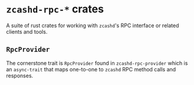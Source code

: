 # `zcashd-rpc-*` crates

A suite of rust crates for working with `zcashd`'s RPC interface or related clients and tools.

## `RpcProvider`

The cornerstone trait is `RpcProvider` found in `zcashd-rpc-provider` which is an `async-trait` that maps one-to-one to `zcashd` RPC method calls and responses.
